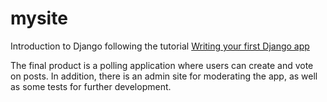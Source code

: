 # mysite

Introduction to Django following the tutorial [Writing your first Django app](https://docs.djangoproject.com/en/3.1/intro/tutorial01/)

The final product is a polling application where users can create and vote on posts. In addition, there is an admin site for moderating the app, as well as some tests for further development.
